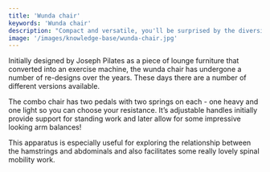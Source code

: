 ```yaml
---
title: 'Wunda chair'
keywords: 'Wunda chair'
description: "Compact and versatile, you'll be surprised by the diversity of exercises possible on the Wunda Chair"
image: '/images/knowledge-base/wunda-chair.jpg'
---
```

Initially designed by Joseph Pilates as a piece of lounge furniture that converted into an exercise machine, the wunda chair has undergone a number of re-designs over the years. These days there are a number of different versions available.

The combo chair has two pedals with two springs on each - one heavy and one light so you can choose your resistance.  It’s adjustable handles initially provide support for standing work and later allow for some impressive looking arm balances!

This apparatus is especially useful for exploring the relationship between the hamstrings and abdominals and also facilitates some really lovely spinal mobility work.
